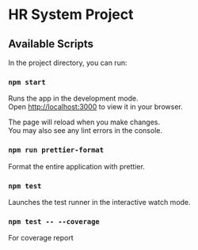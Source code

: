 # HR System Project

## Available Scripts

In the project directory, you can run:

### `npm start`

Runs the app in the development mode.\
Open [http://localhost:3000](http://localhost:3000) to view it in your browser.

The page will reload when you make changes.\
You may also see any lint errors in the console.

### `npm run prettier-format`

Format the entire application with prettier.

### `npm test`
Launches the test runner in the interactive watch mode.

### `npm test -- --coverage`
For coverage report